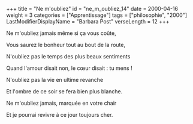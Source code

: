 +++
title = "Ne m'oubliez"
id = "ne_m_oubliez_14"
date = 2000-04-16
weight = 3
categories = ["Apprentissage"]
tags = ["philosophie", "2000"]
LastModifierDisplayName = "Barbara Post"
verseLength = 12
+++

Ne m'oubliez jamais même si ça vous coûte,

Vous saurez le bonheur tout au bout de la route,

N'oubliez pas le temps des plus beaux sentiments

Quand l'amour disait non, le cœur disait : tu mens !

N'oubliez pas la vie en ultime revanche

Et l'ombre de ce soir se fera bien plus blanche.

Ne m'oubliez jamais, marquée en votre chair

Et je pourrai revivre à ce jour toujours cher.

